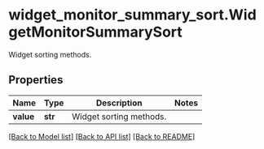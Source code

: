 # widget_monitor_summary_sort.WidgetMonitorSummarySort

Widget sorting methods.
## Properties
Name | Type | Description | Notes
------------ | ------------- | ------------- | -------------
**value** | **str** | Widget sorting methods. | 

[[Back to Model list]](../README.md#documentation-for-models) [[Back to API list]](../README.md#documentation-for-api-endpoints) [[Back to README]](../README.md)


